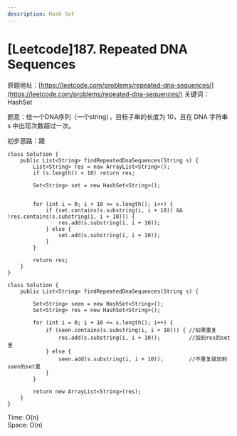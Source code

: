 ```yaml
---
description: Hash Set
---
```


# \[Leetcode]187. Repeated DNA Sequences

原题地址：[https://leetcode.com/problems/repeated-dna-sequences/](https://leetcode.com/problems/repeated-dna-sequences/) 关键词：HashSet

题意：给一个DNA序列（一个string），目标子串的长度为 10，且在 DNA 字符串 s 中出现次数超过一次。



初步思路：跟

```
class Solution {
    public List<String> findRepeatedDnaSequences(String s) { 
        List<String> res = new ArrayList<String>();
        if (s.length() < 10) return res;
        
        Set<String> set = new HashSet<String>();
     
        
        for (int i = 0; i + 10 <= s.length(); i++) {
            if (set.contains(s.substring(i, i + 10)) && !res.contains(s.substring(i, i + 10))) {
                res.add(s.substring(i, i + 10));
            } else {
                set.add(s.substring(i, i + 10));
            }
        }
        
        return res;
    }
}
```



```
class Solution {
    public List<String> findRepeatedDnaSequences(String s) { 
        
        Set<String> seen = new HashSet<String>();
        Set<String> res = new HashSet<String>();
        
        for (int i = 0; i + 10 <= s.length(); i++) {
            if (seen.contains(s.substring(i, i + 10))) { //如果重复
                res.add(s.substring(i, i + 10));         //加到res的set里
            } else {
                seen.add(s.substring(i, i + 10));        //不重复就加到seen的set里
            }
        }
        
        return new ArrayList<String>(res);
    }
}
```

Time: O(n)\
Space: O(n)





